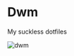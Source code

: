 # Dwm
My suckless dotfiles

![dwm](https://github.com/autonomuscoder/Dwm/assets/112854891/691c82f5-a331-41f6-8e1e-f39c3745b284)

